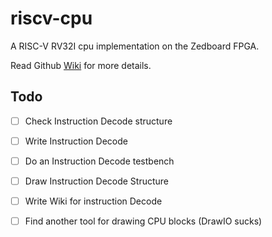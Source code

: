 # riscv-cpu
A RISC-V RV32I cpu implementation on the Zedboard FPGA.

Read Github [Wiki](https://github.com/Tech-Matt/riscv-cpu/wiki) for more details.

## Todo
- [ ] Check Instruction Decode structure
- [ ] Write Instruction Decode
- [ ] Do an Instruction Decode testbench
- [ ] Draw Instruction Decode Structure
- [ ] Write Wiki for instruction Decode
- [ ] Find another tool for drawing CPU blocks (DrawIO sucks)


